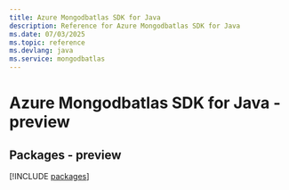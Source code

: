 ```yaml
---
title: Azure Mongodbatlas SDK for Java
description: Reference for Azure Mongodbatlas SDK for Java
ms.date: 07/03/2025
ms.topic: reference
ms.devlang: java
ms.service: mongodbatlas
---
```

# Azure Mongodbatlas SDK for Java - preview
## Packages - preview
[!INCLUDE [packages](mongodbatlas-index.md)]